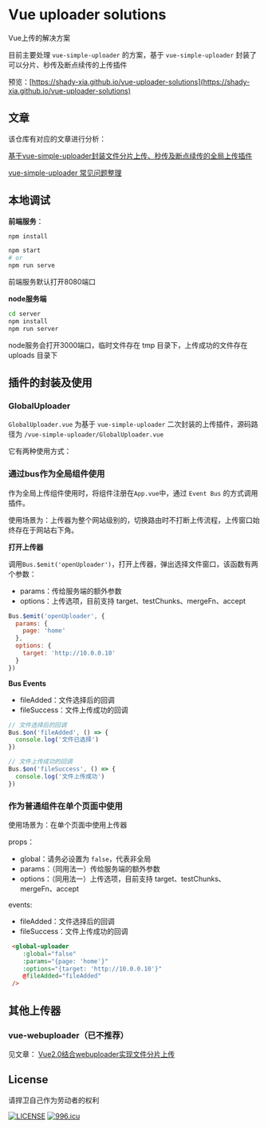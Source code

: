 # Vue uploader solutions

Vue上传的解决方案

目前主要处理 `vue-simple-uploader` 的方案，基于 `vue-simple-uploader` 封装了可以分片、秒传及断点续传的上传插件

预览：[https://shady-xia.github.io/vue-uploader-solutions](https://shady-xia.github.io/vue-uploader-solutions)

## 文章

该仓库有对应的文章进行分析：

[基于vue-simple-uploader封装文件分片上传、秒传及断点续传的全局上传插件](https://www.cnblogs.com/xiahj/p/vue-simple-uploader.html)

[vue-simple-uploader 常见问题整理](https://www.cnblogs.com/xiahj/p/15950975.html)

## 本地调试

**前端服务**：
```bash
npm install

npm start
# or
npm run serve
```

前端服务默认打开8080端口

**node服务端**

```bash
cd server
npm install
npm run server
```

node服务会打开3000端口，临时文件存在 tmp 目录下，上传成功的文件存在 uploads 目录下

## 插件的封装及使用

### GlobalUploader

`GlobalUploader.vue` 为基于 `vue-simple-uploader` 二次封装的上传插件，源码路径为 `/vue-simple-uploader/GlobalUploader.vue`

它有两种使用方式：

### 通过bus作为全局组件使用

作为全局上传组件使用时，将组件注册在`App.vue`中，通过 `Event Bus` 的方式调用插件。

使用场景为：上传器为整个网站级别的，切换路由时不打断上传流程，上传窗口始终存在于网站右下角。

**打开上传器**

调用`Bus.$emit('openUploader')`，打开上传器，弹出选择文件窗口，该函数有两个参数：

* params：传给服务端的额外参数
* options：上传选项，目前支持 target、testChunks、mergeFn、accept

```js
Bus.$emit('openUploader', {
  params: {
    page: 'home'
  },
  options: {
    target: 'http://10.0.0.10'
  }
})
```

**Bus Events**

* fileAdded：文件选择后的回调
* fileSuccess：文件上传成功的回调

```js
// 文件选择后的回调
Bus.$on('fileAdded', () => {
  console.log('文件已选择')
})

// 文件上传成功的回调
Bus.$on('fileSuccess', () => {
  console.log('文件上传成功')
})
```

### 作为普通组件在单个页面中使用

使用场景为：在单个页面中使用上传器

props：
* global：请务必设置为 `false`，代表非全局
* params：（同用法一）传给服务端的额外参数
* options：（同用法一）上传选项，目前支持 target、testChunks、mergeFn、accept

events:
* fileAdded：文件选择后的回调
* fileSuccess：文件上传成功的回调

```html
 <global-uploader
    :global="false"
    :params="{page: 'home'}"
    :options="{target: 'http://10.0.0.10'}"
    @fileAdded="fileAdded"
 />
```

## 其他上传器

### vue-webuploader（已不推荐）

见文章：
[Vue2.0结合webuploader实现文件分片上传](https://www.cnblogs.com/xiahj/p/8529545.html)

## License

请捍卫自己作为劳动者的权利

[![LICENSE](https://img.shields.io/badge/license-Anti%20996-blue.svg)](https://github.com/996icu/996.ICU/blob/master/LICENSE)
[![996.icu](https://img.shields.io/badge/link-996.icu-red.svg)](https://996.icu)
